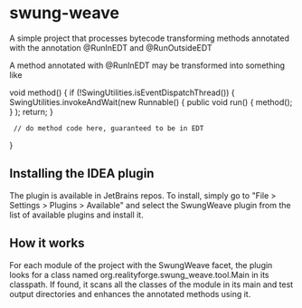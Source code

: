 swung-weave
===========

A simple project that processes bytecode transforming methods annotated with the
annotation @RunInEDT and @RunOutsideEDT

A method annotated with @RunInEDT may be transformed into something like

  void method() {
     if (!SwingUtilities.isEventDispatchThread()) {
        SwingUtilities.invokeAndWait(new Runnable() { public void run() { method(); } );
        return;
     }

     // do method code here, guaranteed to be in EDT
  }

Installing the IDEA plugin
--------------------------

The plugin is available in JetBrains repos. To install, simply go to
"File > Settings > Plugins > Available" and select the SwungWeave plugin from the list
of available plugins and install it.

How it works
------------

For each module of the project with the SwungWeave facet, the plugin looks for a class named
org.realityforge.swung_weave.tool.Main in its classpath. If found, it scans all the classes of the
module in its main and test output directories and enhances the annotated methods using it.

